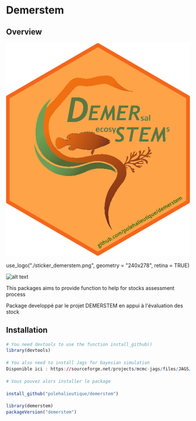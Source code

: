 # Demerstem

## Overview

![alt text](./sticker_demerstem.png?raw=true)

use_logo("./sticker_demerstem.png", geometry = "240x278", retina = TRUE)

![alt text](https://github.com/polehalieutique/demerstem/sticker_demerstem.jpg?raw=true)

This packages aims to provide function to help for stocks assessment process

Package developpé par le projet DEMERSTEM en appui à l'évaluation des stock

## Installation

```r
# You need devtools to use the function install_github()
library(devtools)

# You also need to install Jags for bayesian simulation
Disponible ici : https://sourceforge.net/projects/mcmc-jags/files/JAGS/4.x/Windows/

# Vous pouvez alors installer le package 

install_github("polehalieutique/demerstem")

library(demerstem)
packageVersion("demerstem")
```
